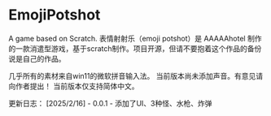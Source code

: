 # EmojiPotshot
A game based on Scratch. 
表情射射乐（emoji potshot）是 AAAAAhotel 制作的一款消遣型游戏，基于scratch制作。项目开源，但请不要抱着这个作品的备份说是自己的作品。

几乎所有的素材来自win11的微软拼音输入法。
当前版本尚未添加声音。有意见请向作者提出！
当前版本仅支持简体中文。

更新日志：
[2025/2/16] - 0.0.1 - 添加了UI、3种怪、水枪、炸弹
